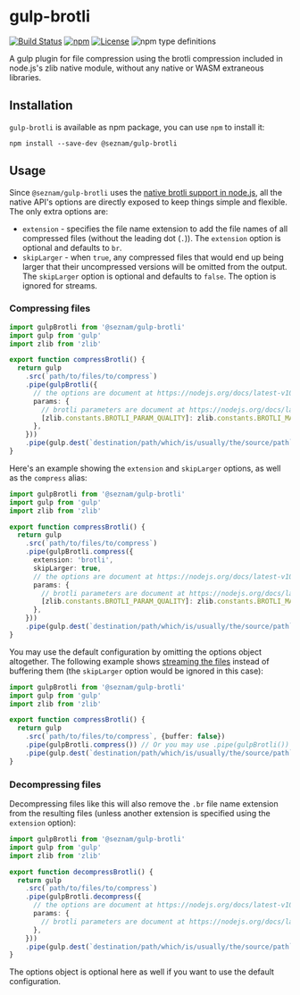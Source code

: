 # gulp-brotli

[![Build Status](https://travis-ci.org/seznam/gulp-brotli.svg?branch=master)](https://travis-ci.org/seznam/gulp-brotli)
[![npm](https://img.shields.io/npm/v/gulp-brotli.svg)](https://www.npmjs.com/package/gulp-brotli)
[![License](https://img.shields.io/npm/l/gulp-brotli.svg)](LICENSE)
![npm type definitions](https://img.shields.io/npm/types/gulp-brotli.svg)

A gulp plugin for file compression using the brotli compression included in
node.js's zlib native module, without any native or WASM extraneous libraries.

## Installation

`gulp-brotli` is available as npm package, you can use `npm` to install it:

```
npm install --save-dev @seznam/gulp-brotli
```

## Usage

Since `@seznam/gulp-brotli` uses the
[native brotli support in node.js](https://nodejs.org/docs/latest-v10.x/api/zlib.html),
all the native API's options are directly exposed to keep things simple and
flexible. The only extra options are:

* `extension` - specifies the file name extension to add the file names of all
  compressed files (without the leading dot (`.`)). The `extension` option
  is optional and defaults to `br`.
* `skipLarger` - when `true`, any compressed files that would end up being
  larger that their uncompressed versions will be omitted from the output.
  The `skipLarger` option is optional and defaults to `false`. The option is
  ignored for streams.

### Compressing files

```typescript
import gulpBrotli from '@seznam/gulp-brotli'
import gulp from 'gulp'
import zlib from 'zlib'

export function compressBrotli() {
  return gulp
    .src(`path/to/files/to/compress`)
    .pipe(gulpBrotli({
      // the options are document at https://nodejs.org/docs/latest-v10.x/api/zlib.html#zlib_class_brotlioptions 
      params: {
        // brotli parameters are document at https://nodejs.org/docs/latest-v10.x/api/zlib.html#zlib_brotli_constants
        [zlib.constants.BROTLI_PARAM_QUALITY]: zlib.constants.BROTLI_MAX_QUALITY,
      },
    }))
    .pipe(gulp.dest(`destination/path/which/is/usually/the/source/path`))
}
```

Here's an example showing the `extension` and `skipLarger` options, as well as
the `compress` alias:

```typescript
import gulpBrotli from '@seznam/gulp-brotli'
import gulp from 'gulp'
import zlib from 'zlib'

export function compressBrotli() {
  return gulp
    .src(`path/to/files/to/compress`)
    .pipe(gulpBrotli.compress({
      extension: 'brotli',
      skipLarger: true,
      // the options are document at https://nodejs.org/docs/latest-v10.x/api/zlib.html#zlib_class_brotlioptions 
      params: {
        // brotli parameters are document at https://nodejs.org/docs/latest-v10.x/api/zlib.html#zlib_brotli_constants
        [zlib.constants.BROTLI_PARAM_QUALITY]: zlib.constants.BROTLI_MAX_QUALITY,
      },
    }))
    .pipe(gulp.dest(`destination/path/which/is/usually/the/source/path`))
}
```

You may use the default configuration by omitting the options object
altogether. The following example shows
[streaming the files](https://github.com/gulpjs/gulp/blob/master/docs/api/src.md#options)
instead of buffering them (the `skipLarger` option would be ignored in this
case):

```typescript
import gulpBrotli from '@seznam/gulp-brotli'
import gulp from 'gulp'
import zlib from 'zlib'

export function compressBrotli() {
  return gulp
    .src(`path/to/files/to/compress`, {buffer: false})
    .pipe(gulpBrotli.compress()) // Or you may use .pipe(gulpBrotli()) instead
    .pipe(gulp.dest(`destination/path/which/is/usually/the/source/path`))
}
```

### Decompressing files

Decompressing files like this will also remove the `.br` file name extension
from the resulting files (unless another extension is specified using the
`extension` option):

```typescript
import gulpBrotli from '@seznam/gulp-brotli'
import gulp from 'gulp'
import zlib from 'zlib'

export function decompressBrotli() {
  return gulp
    .src(`path/to/files/to/compress`)
    .pipe(gulpBrotli.decompress({
      // the options are document at https://nodejs.org/docs/latest-v10.x/api/zlib.html#zlib_class_brotlioptions 
      params: {
        // brotli parameters are document at https://nodejs.org/docs/latest-v10.x/api/zlib.html#zlib_brotli_constants
      },
    }))
    .pipe(gulp.dest(`destination/path/which/is/usually/the/source/path`))
}
```

The options object is optional here as well if you want to use the default
configuration.
